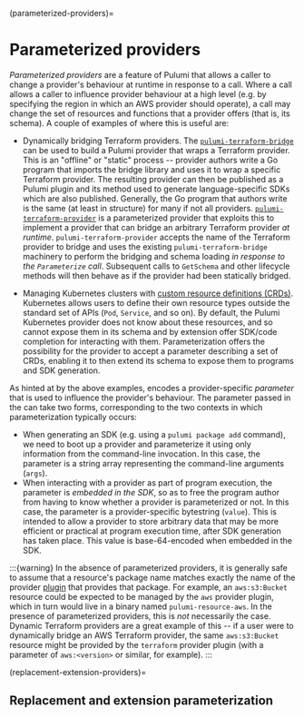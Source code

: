 (parameterized-providers)=
# Parameterized providers

*Parameterized providers* are a feature of Pulumi that allows a caller to change
a provider's behaviour at runtime in response to a
[](pulumirpc.ResourceProvider.Parameterize) call. Where a
[](pulumirpc.ResourceProvider.Configure) call allows a caller to influence
provider behaviour at a high level (e.g. by specifying the region in which an
AWS provider should operate), a [](pulumirpc.ResourceProvider.Parameterize) call
may change the set of resources and functions that a provider offers (that is,
its schema). A couple of examples of where this is useful are:

* Dynamically bridging Terraform providers. The
  [`pulumi-terraform-bridge`](https://github.com/pulumi/pulumi-terraform-bridge)
  can be used to build a Pulumi provider that wraps a Terraform provider. This
  is an "offline" or "static" process -- provider authors write a Go program
  that imports the bridge library and uses it to wrap a specific Terraform
  provider. The resulting provider can then be published as a Pulumi plugin and
  its [](pulumirpc.ResourceProvider.GetSchema) method used to generate
  language-specific SDKs which are also published. Generally, the Go program
  that authors write is the same (at least in structure) for many if not all
  providers.
  [`pulumi-terraform-provider`](https://github.com/pulumi/pulumi-terraform-provider)
  is a parameterized provider that exploits this to implement a provider that
  can bridge an arbitrary Terraform provider *at runtime*.
  `pulumi-terraform-provider` accepts the name of the Terraform provider to
  bridge and uses the existing `pulumi-terraform-bridge` machinery to perform
  the bridging and schema loading *in response to the `Parameterize` call*.
  Subsequent calls to `GetSchema` and other lifecycle methods will then behave
  as if the provider had been statically bridged.

* Managing Kubernetes clusters with [custom resource definitions
  (CRDs)](https://kubernetes.io/docs/concepts/extend-kubernetes/api-extension/custom-resources/).
  Kubernetes allows users to define their own resource types outside the
  standard set of APIs (`Pod`, `Service`, and so on). By default, the Pulumi
  Kubernetes provider does not know about these resources, and so cannot expose
  them in its schema and by extension offer SDK/code completion for interacting
  with them. Parameterization offers the possibility for the provider to accept
  a parameter describing a set of CRDs, enabling it to then extend its schema to
  expose them to programs and SDK generation.

As hinted at by the above examples, [](pulumirpc.ResourceProvider.Parameterize)
encodes a provider-specific *parameter* that is used to influence the provider's
behaviour. The parameter passed in the [](pulumirpc.ParameterizeRequest) can
take two forms, corresponding to the two contexts in which parameterization
typically occurs:

* When generating an SDK (e.g. using a `pulumi package add` command), we need to
  boot up a provider and parameterize it using only information from the
  command-line invocation. In this case, the parameter is a string array
  representing the command-line arguments (`args`).
* When interacting with a provider as part of program execution, the parameter
  is *embedded in the SDK*, so as to free the program author from having to know
  whether a provider is parameterized or not. In this case, the parameter is a
  provider-specific bytestring (`value`). This is intended to allow a provider
  to store arbitrary data that may be more efficient or practical at program
  execution time, after SDK generation has taken place. This value is
  base-64-encoded when embedded in the SDK.

:::{warning}
In the absence of parameterized providers, it is generally safe to assume that a
resource's package name matches exactly the name of the provider
[plugin](plugins) that provides that package. For example, an `aws:s3:Bucket`
resource could be expected to be managed by the `aws` provider plugin, which in
turn would live in a binary named `pulumi-resource-aws`. In the presence of
parameterized providers, this is *not* necessarily the case. Dynamic Terraform
providers are a great example of this -- if a user were to dynamically bridge an
AWS Terraform provider, the same `aws:s3:Bucket` resource might be provided by
the `terraform` provider plugin (with a parameter of `aws:<version>` or similar,
for example).
:::

(replacement-extension-providers)=
## Replacement and extension parameterization
